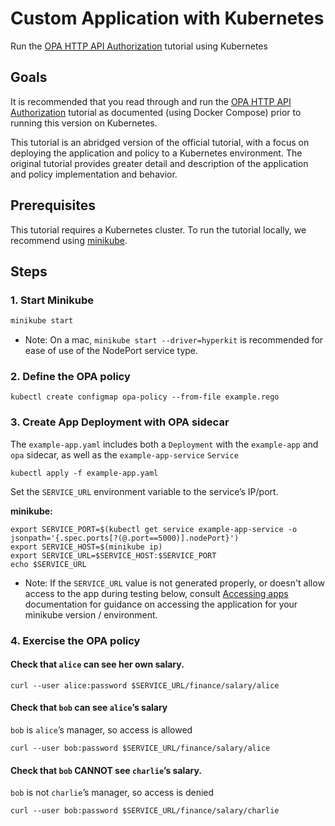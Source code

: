 # Custom Application with Kubernetes

Run the [OPA HTTP API Authorization](https://www.openpolicyagent.org/docs/latest/http-api-authorization/) tutorial using Kubernetes

## Goals

It is recommended that you read through and run the [OPA HTTP API Authorization](https://www.openpolicyagent.org/docs/latest/http-api-authorization/) tutorial as documented (using Docker Compose) prior to running this version on Kubernetes.

This tutorial is an abridged version of the official tutorial, with a focus on deploying the application and policy to a Kubernetes environment. The original tutorial provides greater detail and description of the application and policy implementation and behavior.

## Prerequisites

This tutorial requires a Kubernetes cluster.  To run the tutorial locally, we recommend using [minikube](https://minikube.sigs.k8s.io/docs/start/).

## Steps

### 1. Start Minikube

```bash
minikube start
```
*  Note: On a mac, `minikube start --driver=hyperkit` is recommended for ease of use of the NodePort service type.


### 2. Define the OPA policy

```
kubectl create configmap opa-policy --from-file example.rego
```

### 3. Create App Deployment with OPA sidecar

The `example-app.yaml` includes both a `Deployment` with the `example-app` and `opa` sidecar, as well as the `example-app-service` `Service`

```
kubectl apply -f example-app.yaml
```

Set the `SERVICE_URL` environment variable to the service’s IP/port.

**minikube:**
```
export SERVICE_PORT=$(kubectl get service example-app-service -o jsonpath='{.spec.ports[?(@.port==5000)].nodePort}')
export SERVICE_HOST=$(minikube ip)
export SERVICE_URL=$SERVICE_HOST:$SERVICE_PORT
echo $SERVICE_URL
```

* Note: If the `SERVICE_URL` value is not generated properly, or doesn't allow access to the app during testing below, consult [Accessing apps](https://minikube.sigs.k8s.io/docs/handbook/accessing/) documentation for guidance on accessing the application for your minikube version / environment.

### 4. Exercise the OPA policy

#### Check that `alice` can see her own salary.

```
curl --user alice:password $SERVICE_URL/finance/salary/alice
```

#### Check that `bob` can see `alice`’s salary
`bob` is `alice`’s manager, so access is allowed

```
curl --user bob:password $SERVICE_URL/finance/salary/alice
```

#### Check that `bob` CANNOT see `charlie`’s salary.
`bob` is not `charlie`’s manager, so access is denied

```
curl --user bob:password $SERVICE_URL/finance/salary/charlie
```
